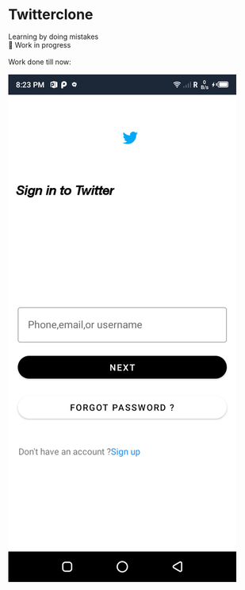 # Twitterclone
Learning by doing mistakes</br>
:construction:  Work in progress </br></br>
Work done till now:</br></br>
![Out put](screenshot.png?raw=true "Output")
